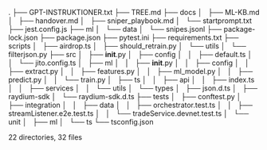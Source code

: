 .
├── GPT-INSTRUKTIONER.txt
├── TREE.md
├── docs
│   ├── ML-KB.md
│   ├── handover.md
│   ├── sniper_playbook.md
│   └── startprompt.txt
├── jest.config.js
├── ml
│   └── data
│       └── snipes.jsonl
├── package-lock.json
├── package.json
├── pytest.ini
├── requirements.txt
├── scripts
│   ├── airdrop.ts
│   ├── should_retrain.py
│   └── utils
│       └── filterjson.py
├── src
│   ├── __init__.py
│   ├── config
│   │   ├── default.ts
│   │   └── jito.config.ts
│   ├── ml
│   │   ├── __init__.py
│   │   ├── config
│   │   ├── extract.py
│   │   ├── features.py
│   │   ├── ml_model.py
│   │   ├── predict.py
│   │   └── train.py
│   ├── ts
│   │   ├── api
│   │   ├── index.ts
│   │   ├── services
│   │   └── utils
│   └── types
│       ├── json.d.ts
│       ├── raydium-sdk
│       └── raydium-sdk.d.ts
├── tests
│   ├── conftest.py
│   ├── integration
│   │   ├── data
│   │   ├── orchestrator.test.ts
│   │   ├── streamListener.e2e.test.ts
│   │   └── tradeService.devnet.test.ts
│   └── unit
│       ├── ml
│       └── ts
└── tsconfig.json

22 directories, 32 files
